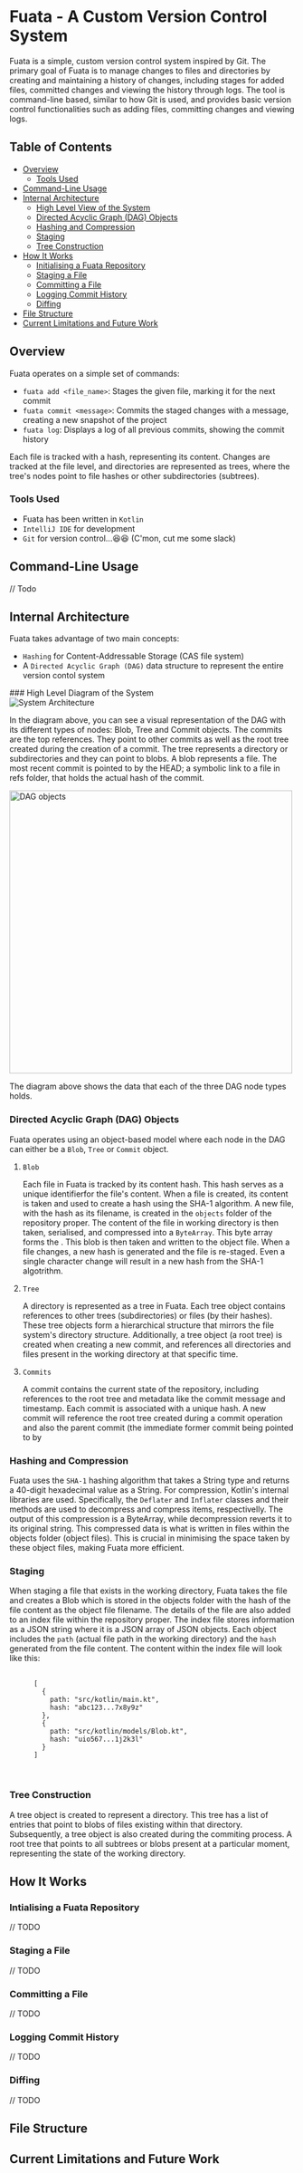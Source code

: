 <h1>Fuata - A Custom Version Control System</h1>

<p>
  Fuata is a simple, custom version control system inspired by Git. The primary goal of Fuata is to manage changes
  to files and directories by creating and maintaining a history of changes, including stages for added files, committed
  changes and viewing the history through logs. The tool is command-line based, similar to how Git is used, and
  provides basic version control functionalities such as adding files, committing changes and viewing
  logs.
</p>

<h2>Table of Contents</h2>
<ul>
  <li><a href="#overview">Overview</a>
    <ul>
      <li><a href="tools-used">Tools Used</a></li>
    </ul>
  </li>
  <li><a href="command-line-usage">Command-Line Usage</a></li>
  <li><a href="internal-architecture">Internal Architecture</a>
    <ul>
      <li><a href="high-level-view-of-the-system"/>High Level View of the System</a></li>
      <li><a href="directed-acyclic-graph-_DAG_-objects"/>Directed Acyclic Graph (DAG) Objects</a></li>
      <li><a href="hashing-and-compression"/>Hashing and Compression</a></li>
      <li><a href="staging"/>Staging</a></li>
      <li><a href="tree-construction"/>Tree Construction</a></li>
    </ul>
  </li>
  <li><a href="how-it-works">How It Works</a>
    <ul>
      <li><a href="initialising-a-fuata-repository"/>Initialising a Fuata Repository</a></li>
      <li><a href="staging-a-file"/>Staging a File</a></li>
      <li><a href="committing-a-file"/>Committing a File</a></li>
      <li><a href="logging-commit-history"/>Logging Commit History</a></li>
      <li><a href="diffing"/>Diffing</a></li>
    </ul>
  </li>
  <li><a href="file-structure">File Structure</a></li>
  <li><a href="current-limitiations-and-future-work">Current Limitations and Future Work</a></li>
</ul>

## Overview
<p>
  Fuata operates on a simple set of commands:
  <ul>
    <li>
      <code>fuata add &lt;file_name&gt;</code>: Stages the given file, marking it for the next commit
    </li>
    <li>
      <code>fuata commit &lt;message&gt;</code>: Commits the staged changes with a message, creating a new snapshot of the project
    </li>
    <li>
      <code>fuata log</code>: Displays a log of all previous commits, showing the commit history
    </li>
  </ul>
  Each file is tracked with a hash, representing its content. Changes are tracked at the file level, and directories
  are represented as trees, where the tree's nodes point to file hashes or other subdirectories (subtrees).
</p>

### Tools Used
<p>
  <ul>
    <li>Fuata has been written in <code>Kotlin</code></li>
    <li><code>IntelliJ IDE</code> for development</li>
    <li><code>Git</code> for version control...😆😆 (C'mon, cut me some slack)</li>
  </ul>
</p>

## Command-Line Usage
<p>// Todo</p>

## Internal Architecture
<p>
  Fuata takes advantage of two main concepts:
  <ul>
    <li><code>Hashing</code> for Content-Addressable Storage (CAS file system)</li>
    <li>A <code>Directed Acyclic Graph (DAG)</code> data structure to represent the entire version contol system</li>
  </ul>
</p>
### High Level Diagram of the System
<div>
  <img src="res/System_Overview.png" alt="System Architecture" />
  <p>
    In the diagram above, you can see a visual representation of the DAG with its different types of nodes: Blob, Tree and Commit objects.
    The commits are the top references. They point to other commits as well as the root tree created during the creation of a commit. The tree represents
    a directory or subdirectories and they can point to blobs. A blob represents a file. The most recent commit is pointed to by the HEAD; a symbolic link
    to a file in refs folder, that holds the actual hash of the commit.
  </p>
</div>
<div>
  <img src="res/DAG_Objects.png" alt="DAG objects" height="500" />
  <p>
    The diagram above shows the data that each of the three DAG node types holds.
  </p>
</div>


### Directed Acyclic Graph (DAG) Objects
<div>
  Fuata operates using an object-based model where each node in the DAG can either be a <code>Blob</code>, <code>Tree</code> or
  <code>Commit</code> object.
  <ol>
    <li><code>Blob</code></li>
    <p>
      Each file in Fuata is tracked by its content hash. This hash serves as a unique identifierfor the file's content. When a file is created, its content is taken
      and used to create a hash using the SHA-1 algorithm. A new file, with the hash as its filename, is created in the <code>objects</code> folder of the repository
      proper. The content of the file in working directory is then taken, serialised, and compressed into a <code>ByteArray</code>. This byte array forms the <Blob>. This blob
        is then taken and written to the object file. When a file changes, a new hash is generated and the file is re-staged. Even a single character
      change will result in a new hash from the SHA-1 algotrithm.
    </p>
    <li><code>Tree</code></li>
    <p>
      A directory is represented as a tree in Fuata. Each tree object contains references to other trees (subdirectories) or files
      (by their hashes). These tree objects form a hierarchical structure that mirrors the file system's directory structure.
      Additionally, a tree object (a root tree) is created when creating a new commit, and references all directories and files
      present in the working directory at that specific time.
    </p>
    <li><code>Commits</code></li>
    <p>
      A commit contains the current state of the repository, including references to the root tree and metadata like the commit message and 
      timestamp. Each commit is associated with a unique hash. A new commit will reference the root tree created during a commit operation and also the parent commit (the
      immediate former commit being pointed to by 
    </p>
  </ol>
</div>

### Hashing and Compression
<p>
  Fuata uses the <code>SHA-1</code> hashing algorithm that takes a String type and returns a 40-digit hexadecimal value as a String.
  For compression, Kotlin's internal libraries are used. Specifically, the <code>Deflater</code> and <code>Inflater</code> classes and their methods
  are used to decompress and compress items, respectivelly. The output of this compression is a ByteArray, while decompression reverts it to its original
  string. This compressed data is what is written in files within the objects folder (object files). This is crucial in minimising the space taken by these object
  files, making Fuata more efficient.
</p>

### Staging
<p>
  When staging a file that exists in the working directory, Fuata takes the file and creates a Blob which is stored in the objects folder with the hash of the file
  content as the object file filename. The details of the file are also added to an index file within the repository proper. The index file stores information as a JSON
  string where it is a JSON array of JSON objects. Each object includes the <code>path</code> (actual file path in the working directory) and the <code>hash</code>
  generated from the file content.
  The content within the index file will look like this:
  <pre>
    <code>
      [
        {
          path: "src/kotlin/main.kt",
          hash: "abc123...7x8y9z"
        },
        {
          path: "src/kotlin/models/Blob.kt",
          hash: "uio567...1j2k3l"
        }
      ]
    </code>
  </pre>
</p>

### Tree Construction
<p>
  A tree object is created to represent a directory. This tree has a list of entries that point to blobs of files existing within that directory.
  Subsequently, a tree object is also created during the commiting process. A root tree that points to all subtrees or blobs present at a particular
  moment, representing the state of the working directory.
</p>

## How It Works
### Intialising a Fuata Repository
<p>// TODO</p>

### Staging a File
<p>// TODO</p>

### Committing a File
<p>// TODO</p>

### Logging Commit History
<p>// TODO</p>

### Diffing
<p>// TODO</p>

## File Structure

## Current Limitations and Future Work
